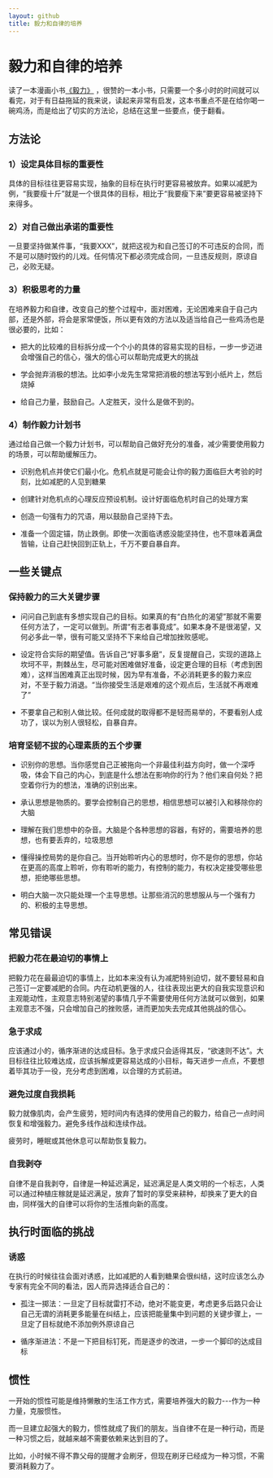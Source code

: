 ```yaml
---
layout: github
title: 毅力和自律的培养
---
```

# 毅力和自律的培养

读了一本漫画小书[《毅力》](https://book.douban.com/subject/7001105/) ，很赞的一本小书，只需要一个多小时的时间就可以看完，对于有日益拖延的我来说，读起来非常有启发，这本书重点不是在给你喝一碗鸡汤，而是给出了切实的方法论，总结在这里一些要点，便于翻看。


## 方法论

### 1）设定具体目标的重要性

具体的目标往往更容易实现，抽象的目标在执行时更容易被放弃。如果以减肥为例，“我要瘦十斤”就是一个很具体的目标，相比于“我要瘦下来”要更容易被坚持下来得多。

### 2）对自己做出承诺的重要性

一旦要坚持做某件事，“我要XXX”，就把这视为和自己签订的不可违反的合同，而不是可以随时毁约的儿戏。任何情况下都必须完成合同，一旦违反规则，原谅自己，必败无疑。

### 3）积极思考的力量

在培养毅力和自律，改变自己的整个过程中，面对困难，无论困难来自于自己内部，还是外部，将会是家常便饭，所以更有效的方法以及适当给自己一些鸡汤也是很必要的，比如：
    
+ 把大的比较难的目标拆分成一个个小的具体的容易实现的目标，一步一步迈进会增强自己的信心，强大的信心可以帮助完成更大的挑战

+ 学会抛弃消极的想法。比如李小龙先生常常把消极的想法写到小纸片上，然后烧掉

+ 给自己力量，鼓励自己。人定胜天，没什么是做不到的。

### 4）制作毅力计划书

通过给自己做一个毅力计划书，可以帮助自己做好充分的准备，减少需要使用毅力的场景，可以帮助缓解压力。


+ 识别危机点并使它们最小化。危机点就是可能会让你的毅力面临巨大考验的时刻，比如减肥的人见到糖果

+ 创建针对危机点的心理反应预设机制。设计好面临危机时自己的处理方案

+ 创造一句强有力的咒语，用以鼓励自己坚持下去。

+ 准备一个固定锚，防止跌倒。即使一次面临诱惑没能坚持住，也不意味着满盘皆输，让自己赶快回到正轨上，千万不要自暴自弃。

## 一些关键点

### 保持毅力的三大关键步骤

+ 问问自己到底有多想实现自己的目标。如果真的有“白热化的渴望”那就不需要任何方法了，一定可以做到。所谓“有志者事竟成”。如果本身不是很渴望，又何必多此一举，很有可能又坚持不下来给自己增加挫败感呢。

+ 设定符合实际的期望值。告诉自己“好事多磨”，反复提醒自己，实现的道路上坎坷不平，荆棘丛生，尽可能对困难做好准备，设定更合理的目标（考虑到困难），这样当困难真正出现时候，因为早有准备，不必消耗更多的毅力来应对，不至于毅力消退。“当你接受生活是艰难的这个观点后，生活就不再艰难了”

+ 不要拿自己和别人做比较。任何成就的取得都不是轻而易举的，不要看别人成功了，误以为别人很轻松，自暴自弃。

### 培育坚韧不拔的心理素质的五个步骤

+ 识别你的思想。当你感觉自己正被拖向一个非最佳利益方向时，做一个深呼吸，体会下自己的内心，到底是什么想法在影响你的行为？他们来自何处？把空着你行为的想法，准确的识别出来。

+ 承认思想是物质的。要学会控制自己的思想，相信思想可以被引入和移除你的大脑

+ 理解在我们思想中的杂音。大脑是个各种思想的容器，有好的，需要培养的思想，也有要丢弃的，垃圾思想

+ 懂得操控局势的是你自己。当开始聆听内心的思想时，你不是你的思想，你站在更高的高度上聆听，你有聆听的能力，有控制的能力，有权决定接受哪些思想，拒绝哪些思想。

+ 明白大脑一次只能处理一个主导思想。让那些消沉的思想服从与一个强有力的、积极的主导思想。

## 常见错误

### 把毅力花在最迫切的事情上

把毅力花在最最迫切的事情上，比如本来没有认为减肥特别迫切，就不要轻易和自己签订一定要减肥的合同。内在动机更强的人，往往表现出更大的自我实现意识和主观能动性，主观意志特别渴望的事情几乎不需要使用任何方法就可以做到，如果主观意志不强，只会增加自己的挫败感，进而更加失去完成其他挑战的信心。


### 急于求成

应该通过小的，循序渐进的达成目标。急于求成只会适得其反，“欲速则不达”。大目标往往比较难达成，应该拆解成更容易达成的小目标，每天进步一点点，不要想着毕其功于一役，充分考虑到困难，以合理的方式前进。

### 避免过度自我损耗

毅力就像肌肉，会产生疲劳，短时间内有选择的使用自己的毅力，给自己一点时间恢复和增强毅力。避免多线作战和连续作战。

疲劳时，睡眠或其他休息可以帮助恢复毅力。

### 自我剥夺

自律不是自我剥夺，自律是一种延迟满足，延迟满足是人类文明的一个标志，人类可以通过种植庄稼就是延迟满足，放弃了暂时的享受来耕种，却换来了更大的自由，同样强大的自律可以将你的生活推向新的高度。


## 执行时面临的挑战

### 诱惑
在执行的时候往往会面对诱惑，比如减肥的人看到糖果会很纠结，这时应该怎么办专家有完全不同的看法，因人而异选择适合自己的：

+ 孤注一掷法：一旦定了目标就雷打不动，绝对不能变更，考虑更多后路只会让自己无谓的消耗更多能量在纠结上，应该把能量集中到问题的关键步骤上，一旦定了目标就绝不添加例外原谅自己

+ 循序渐进法：不是一下把目标钉死，而是逐步的改进，一步一个脚印的达成目标


## 惯性

一开始的惯性可能是维持懒散的生活工作方式，需要培养强大的毅力---作为一种力量，克服惯性。

而一旦建立起强大的毅力，惯性就成了我们的朋友。当自律不在是一种行动，而是一种习惯之后，就越来越不需要依赖来达到目的了。

比如，小时候不得不靠父母的提醒才会刷牙，但现在刷牙已经成为一种习惯，不需要消耗毅力了。


